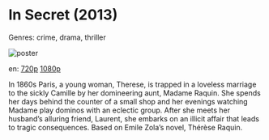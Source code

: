# In Secret (2013)

Genres: crime, drama, thriller

![poster](http://image.tmdb.org/t/p/w500/oBLKU5TlaH5mzDfVTylQ2D3jjDT.jpg)

en:
  [720p](magnet:?xt=urn:btih:03B3BA871514F85F2911D70810197D756246415F&tr=udp://glotorrents.pw:6969/announce&tr=udp://tracker.opentrackr.org:1337/announce&tr=udp://torrent.gresille.org:80/announce&tr=udp://tracker.openbittorrent.com:80&tr=udp://tracker.coppersurfer.tk:6969&tr=udp://tracker.leechers-paradise.org:6969&tr=udp://p4p.arenabg.ch:1337&tr=udp://tracker.internetwarriors.net:1337)
  [1080p](magnet:?xt=urn:btih:B1ECA761D0A7BB19A3E0E642CF729B4EC2EF13A9&tr=udp://glotorrents.pw:6969/announce&tr=udp://tracker.opentrackr.org:1337/announce&tr=udp://torrent.gresille.org:80/announce&tr=udp://tracker.openbittorrent.com:80&tr=udp://tracker.coppersurfer.tk:6969&tr=udp://tracker.leechers-paradise.org:6969&tr=udp://p4p.arenabg.ch:1337&tr=udp://tracker.internetwarriors.net:1337)
  


In 1860s Paris, a young woman, Therese, is trapped in a loveless marriage to the sickly Camille by her domineering aunt, Madame Raquin. She spends her days behind the counter of a small shop and her evenings watching Madame play dominos with an eclectic group. After she meets her husband’s alluring friend, Laurent, she embarks on an illicit affair that leads to tragic consequences. Based on Emile Zola’s novel, Thérèse Raquin.